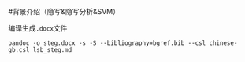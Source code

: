 #背景介绍（隐写&隐写分析&SVM）

编译生成`.docx`文件
```
pandoc -o steg.docx -s -S --bibliography=bgref.bib --csl chinese-gb.csl lsb_steg.md
```
